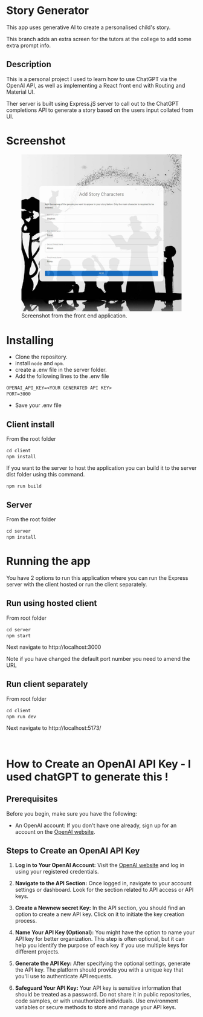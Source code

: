 # Story Generator

This app uses generative AI to create a personalised child's story.

This branch adds an extra screen for the tutors at the college to add some extra prompt info.

## Description

This is a personal project I used to learn how to use ChatGPT via the OpenAI API, as well as implementing a React front end with Routing and Material UI.

Ther server is built using Express.jS server to call out to the ChatGPT completions API to generate a story based on the users input collated from UI.

# Screenshot

<figure>
    <img src="./client/src/assets/screenshot.jpg"
         alt="Tell me a story screenshot">
    <figcaption>Screenshot from the front end application.</figcaption>
</figure>

# Installing

- Clone the repository.
- install `node` and `npm`.
- create a .env file in the server folder.
- Add the following lines to the .env file

```
OPENAI_API_KEY=<YOUR GENERATED API KEY>
PORT=3000
```

- Save your .env file

## Client install

From the root folder

```
cd client
npm install
```

If you want to the server to host the application you can build it to the server dist folder using this command.

```
npm run build
```

## Server

From the root folder

```
cd server
npm install
```

# Running the app

You have 2 options to run this application where you can run the Express server with the client hosted or run the client separately.

## Run using hosted client

From root folder

```
cd server
npm start
```

Next navigate to http://localhost:3000

Note if you have changed the default port number you need to amend the URL

## Run client separately

From root folder

```
cd client
npm run dev
```

Next navigate to http://localhost:5173/

<br>

# How to Create an OpenAI API Key - I used chatGPT to generate this !

## Prerequisites

Before you begin, make sure you have the following:

- An OpenAI account: If you don't have one already, sign up for an account on the [OpenAI website](https://openai.com/).

## Steps to Create an OpenAI API Key

1. **Log in to Your OpenAI Account:**
   Visit the [OpenAI website](https://openai.com/) and log in using your registered credentials.

2. **Navigate to the API Section:**
   Once logged in, navigate to your account settings or dashboard. Look for the section related to API access or API keys.

3. **Create a Newnew secret Key:**
   In the API section, you should find an option to create a new API key. Click on it to initiate the key creation process.

4. **Name Your API Key (Optional):**
   You might have the option to name your API key for better organization. This step is often optional, but it can help you identify the purpose of each key if you use multiple keys for different projects.

5. **Generate the API Key:**
   After specifying the optional settings, generate the API key. The platform should provide you with a unique key that you'll use to authenticate API requests.

6. **Safeguard Your API Key:**
   Your API key is sensitive information that should be treated as a password. Do not share it in public repositories, code samples, or with unauthorized individuals. Use environment variables or secure methods to store and manage your API keys.
